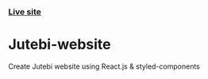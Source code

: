 ### [Live site](https://jutebi-bot.onrender.com/)
# Jutebi-website
Create Jutebi website using React.js & styled-components
